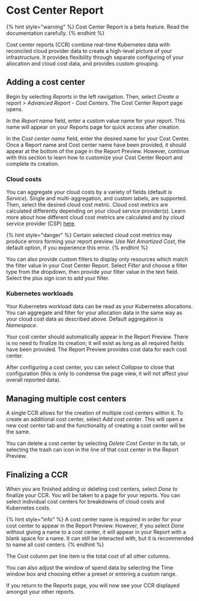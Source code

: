 # Cost Center Report

{% hint style="warning" %}
Cost Center Report is a beta feature. Read the documentation carefully.
{% endhint %}

Cost center reports (CCR) combine real-time Kubernetes data with reconciled cloud provider data to create a high-level picture of your infrastructure. It provides flexibility through separate configuring of your allocation and cloud cost data, and provides custom grouping.

## Adding a cost center

Begin by selecting _Reports_ in the left navigation. Then, select _Create a report > Advanced Report - Cost Centers_. The Cost Center Report page opens.

In the _Report name_ field, enter a custom value name for your report. This name will appear on your Reports page for quick access after creation.

In the _Cost center name_ field, enter the desired name for your Cost Center. Once a Report name and Cost center name have been provided, it should appear at the bottom of the page in the Report Preview. However, continue with this section to learn how to customize your Cost Center Report and complete its creation.

### Cloud costs

You can aggregate your cloud costs by a variety of fields (default is _Service_). Single and multi-aggregation, and custom labels, are supported. Then, select the desired cloud cost metric. Cloud cost metrics are calculated differently depending on your cloud service provider(s). Learn more about how different cloud cost metrics are calculated and by cloud service provider (CSP) [here](https://docs.kubecost.com/apis/apis-overview/cloud-cost-api/cloud-cost-metrics).

{% hint style="danger" %}
Certain selected cloud cost metrics may produce errors forming your report preview. Use _Net Amortized Cost_, the default option, if you experience this error.
{% endhint %}

You can also provide custom filters to display only resources which match the filter value in your Cost Center Report. Select _Filter_ and choose a filter type from the dropdown, then provide your filter value in the text field. Select the plus sign icon to add your filter.

### Kubernetes workloads

Your Kubernetes workload data can be read as your Kubernetes allocations. You can aggregate and filter for your allocation data in the same way as your cloud cost data as described above. Default aggregation is _Namespace_.

Your cost center should automatically appear in the Report Preview. There is no need to finalize its creation; it will exist as long as all required fields have been provided. The Report Preview provides cost data for each cost center.

After configuring a cost center, you can select _Collapse_ to close that configuration (this is only to condense the page view, it will not affect your overall reported data).

## Managing multiple cost centers

A single CCR allows for the creation of multiple cost centers within it. To create an additional cost center, select _Add cost center_. This will open a new cost center tab and the functionality of creating a cost center will be the same.

You can delete a cost center by selecting _Delete Cost Center_ in its tab, or selecting the trash can icon in the line of that cost center in the Report Preview.

## Finalizing a CCR

When you are finished adding or deleting cost centers, select _Done_ to finalize your CCR. You will be taken to a page for your reports. You can select individual cost centers for breakdowns of cloud costs and Kubernetes costs.&#x20;

{% hint style="info" %}
A cost center name is required in order for your cost center to appear in the Report Preview. However, if you select _Done_ without giving a name to a cost center, it will appear in your Report with a blank space for a name. It can still be interacted with, but it is recommended to name all cost centers.
{% endhint %}

The Cost column per line item is the total cost of all other columns.

You can also adjust the window of spend data by selecting the Time window box and choosing either a preset or entering a custom range.

If you return to the Reports page, you will now see your CCR displayed amongst your other reports.
